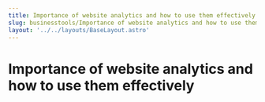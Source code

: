 ```yaml
---
title: Importance of website analytics and how to use them effectively
slug: businesstools/Importance of website analytics and how to use them effectively
layout: '../../layouts/BaseLayout.astro'
---
```

# Importance of website analytics and how to use them effectively
